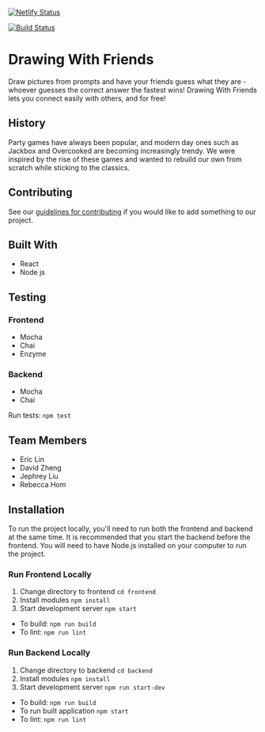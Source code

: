 [![Netlify Status](https://api.netlify.com/api/v1/badges/09c79d7b-3d64-45b4-8862-09791ff4e035/deploy-status)](https://app.netlify.com/sites/zealous-archimedes-28fb5c/deploys)

[![Build Status](https://travis-ci.com/nyu-software-engineering/drawing-with-friends.svg?branch=master)](https://travis-ci.com/nyu-software-engineering/drawing-with-friends)

# Drawing With Friends
Draw pictures from prompts and have your friends guess what they are - whoever 
guesses the correct answer the fastest wins! Drawing With Friends lets you 
connect easily with others, and for free! 

## History
Party games have always been popular, and modern day ones such as Jackbox 
and Overcooked are becoming increasingly trendy. We were inspired by the 
rise of these games and wanted to rebuild our own from scratch while 
sticking to the classics.

## Contributing
See our [guidelines for contributing](./CONTRIBUTING.md) if you would like 
to add something to our project.

## Built With
- React
- Node js

## Testing
### Frontend
- Mocha
- Chai
- Enzyme

### Backend
- Mocha
- Chai

Run tests: `npm test`

## Team Members
* Eric Lin
* David Zheng
* Jephrey Liu
* Rebecca Hom

## Installation
To run the project locally, you'll need to run both the frontend and backend at the same time. It 
is recommended that you start the backend before the frontend. You will need to have Node.js installed 
on your computer to run the project.

### Run Frontend Locally
1. Change directory to frontend `cd frontend`
2. Install modules `npm install`
3. Start development server `npm start`

- To build: `npm run build`
- To lint: `npm run lint`

### Run Backend Locally
1. Change directory to backend `cd backend`
2. Install modules `npm install`
2. Start development server `npm run start-dev`

- To build: `npm run build`
- To run built application `npm start`
- To lint: `npm run lint`
